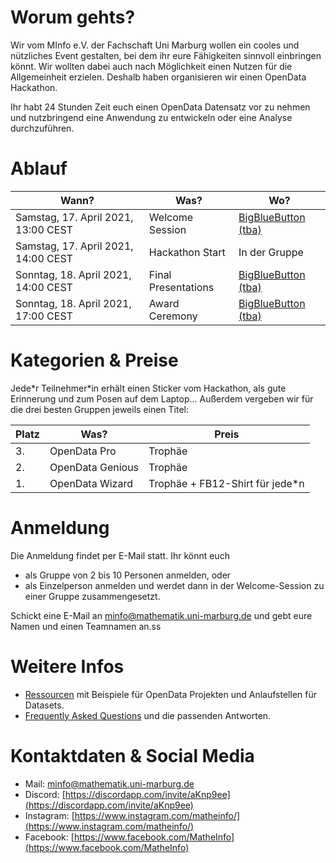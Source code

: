 # Worum gehts?

Wir vom MInfo e.V. der Fachschaft Uni Marburg wollen ein cooles und nützliches Event gestalten, 
bei dem ihr eure Fähigkeiten sinnvoll einbringen könnt. Wir wollten dabei auch nach Möglichkeit einen Nutzen für die Allgemeinheit erzielen. Deshalb haben organisieren wir einen OpenData Hackathon. 

Ihr habt 24 Stunden Zeit euch einen OpenData Datensatz vor zu nehmen und nutzbringend eine Anwendung zu entwickeln oder eine Analyse durchzuführen.

<h1 id="countdown" style="text-align: center"></h1>

<script>
var countDownDate = new Date("Apr 18, 2021 13:00:00").getTime();

function setCountdown() {
  var distance = countDownDate - new Date().getTime();

  var days = Math.floor(distance / (1000 * 60 * 60 * 24));
  var hours = Math.floor((distance % (1000 * 60 * 60 * 24)) / (1000 * 60 * 60));
  var minutes = Math.floor((distance % (1000 * 60 * 60)) / (1000 * 60));
  var seconds = (distance % (1000 * 60)) / 1000;

  document.getElementById("countdown").innerHTML = days + "d " + hours + "h "
  + minutes + "m " + seconds.toFixed(3) + "s ";
}

setCountdown();
setInterval(setCountdown, 53);
</script>
<!--
# OpenData & DataMining

 SpiegelMining, Parken in Marburg 
 -->

# Ablauf

| Wann?                               | Was?                | Wo?           |
|-------------------------------------|---------------------|---------------|
| Samstag, 17. April 2021, 13:00 CEST | Welcome Session     | [BigBlueButton (tba)]()     |
| Samstag, 17. April 2021, 14:00 CEST | Hackathon Start     | In der Gruppe |
| Sonntag, 18. April 2021, 14:00 CEST | Final Presentations | [BigBlueButton (tba)]()     |
| Sonntag, 18. April 2021, 17:00 CEST | Award Ceremony      | [BigBlueButton (tba)]()     |

# Kategorien & Preise

Jede\*r Teilnehmer\*in erhält einen Sticker vom Hackathon, als gute Erinnerung und zum Posen auf dem Laptop... Außerdem vergeben wir für die drei besten Gruppen jeweils einen Titel:

|Platz | Was?                | Preis                         |
|------|---------------------|-------------------------------|
| 3.   | OpenData Pro        | Trophäe                       |
| 2.   | OpenData Genious    | Trophäe                       |
| 1.   | OpenData Wizard     | Trophäe + FB12-Shirt für jede\*n |

# Anmeldung

Die Anmeldung findet per E-Mail statt. Ihr könnt euch
- als Gruppe von 2 bis 10 Personen anmelden, oder
- als Einzelperson anmelden und werdet dann in der Welcome-Session zu einer Gruppe zusammengesetzt.

Schickt eine E-Mail an [minfo@mathematik.uni-marburg.de](mailto:minfo@mathematik.uni-marburg.de?subject=MInfo%20e.V.%20Hackathon&body=Hey%2C%0D%0A%0D%0Aich%20m%C3%B6chte%20mich%20bzw.%20meine%20Gruppe%20gerne%20zum%20MInfo%20e.V.%20Hackathon%20anmelden.%20%0D%0A%0D%0AName(n)%3A%20%0D%0ATeamname%20(nur%20bei%20Gruppenanmeldung)%3A%20%0D%0A%0D%0ALiebe%20Gr%C3%BC%C3%9Fe) und gebt eure Namen und einen Teamnamen an.ss

# Weitere Infos
- [Ressourcen](/ressources) mit Beispiele für OpenData Projekten und Anlaufstellen für Datasets.
- [Frequently Asked Questions](/faq) und die passenden Antworten.

# Kontaktdaten & Social Media

- Mail: [minfo@mathematik.uni-marburg.de](mailto:minfo@mathematik.uni-marburg.de)
- Discord: [https://discordapp.com/invite/aKnp9ee](https://discordapp.com/invite/aKnp9ee)
- Instagram: [https://www.instagram.com/matheinfo/](https://www.instagram.com/matheinfo/)
- Facebook: [https://www.facebook.com/MatheInfo](https://www.facebook.com/MatheInfo)